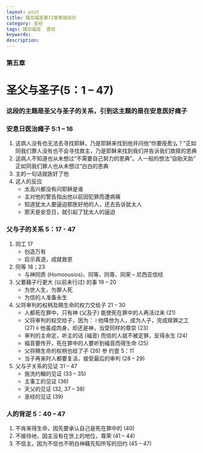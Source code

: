 ```yaml
---
layout: post
title: 路加福音第72章第就部分
category: 圣经
tags: 路加福音  查经
keywords: 
description: 
---
```

### 第五章
<h1>圣父与圣子(5：1 – 47)</h1>     
<h3>这段的主题是圣父与圣子的关系，引到这主题的是在安息医好瘫子</h3>

###  安息日医治瘫子  5:1 – 16
1. 这病人没有也无法去寻找耶稣，乃是耶稣来找到他并问他“你要痊愈么？”正如同我们罪人没有也不会寻找救主，乃是耶稣来找到我们并告诉我们救赎的恩典
2. 这病人不知道也从未想过“不需要自己努力的恩典”。人一般的想法“自助天助” 正如同我们罪人也从未想过“白白的恩典
3. 主的一句话就医好了他
4. 这人的反应
    - 太高兴都没有问耶稣是谁
    - 主对他的警告指出他以前因犯罪而遭病痛
    - 知道犹太人要逼迫那医好他的人，还去告诉犹太人
    - 那天是安息日，就引起了犹太人的逼迫    


###  父与子的关系 5：17 - 47
1. 同工 17
    - 创造万有
    - 启示真道，成就救恩
2. 同等 18；23
    - 与神同质 (Homoousios)、同等、同尊、同荣 – 尼西亚信经
3. 父要藉子行更大 (以前未行过) 的事 19 – 20
    - 为世人生，为罪人死
    - 为信的人准备永生
4. 父将审判的权柄及赐生命的权力交给子 21 – 30
    - 人都死在罪中，只有神 (父及子) 能使死在罪中的人再活过来 (21)
    - 父将审判的权交给子，因为：
           i 他降世为人，成为人子，完成赎罪之工 (27)
           ii 他虽成肉身，却还是神，当受同样的尊崇 (23)
    - 审判的主命定，听主的话 (褔音) 而信的人就不被定罪，反得永生 (24)
    - 福音要传开，死在罪中的人要听到褔音而得生命 (25)
    - 父将赐生命的权柄也给了子 (26) 参 约壹 5：11
    - 当子再来时人都要复活，接受最后的审判 (28 – 29)
5. 父与子关系的见证 31 – 47
    - 施洗约翰的见证 (33 – 35)
    - 主事工的见证 (36)
    - 天父的见证 (32, 37 – 38)
    - 圣经的见证 (39) 

###  人的背逆 5：40 – 47
1. 不肯来得生命，因先要承认自己是死在罪中的 (40)
2. 不接待衪，因主没有在世上的地位，尊荣 (41 – 44)
3. 不信主，因为不信也不明白神藉先知所写的旧约 (45 – 47)


